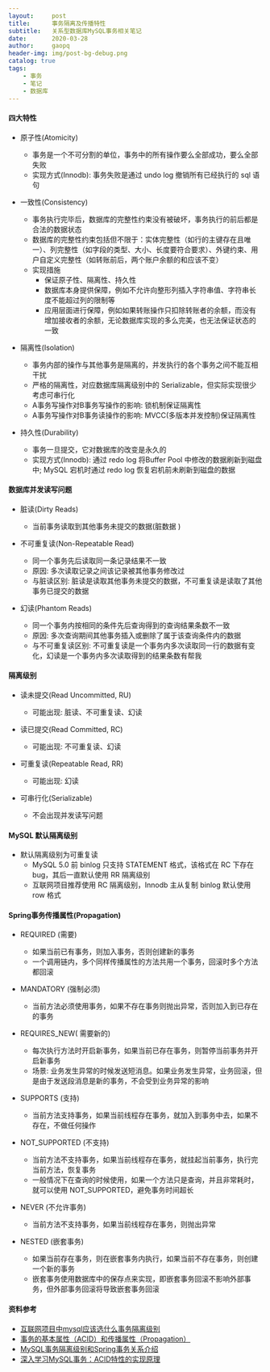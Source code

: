 ```yaml
---
layout:     post
title:      事务隔离及传播特性
subtitle:   关系型数据库MySQL事务相关笔记
date:       2020-03-28
author:     gaopq
header-img: img/post-bg-debug.png
catalog: true
tags:
    - 事务
    - 笔记
    - 数据库
---
```


#### 四大特性
- 原子性(Atomicity)
    - 事务是一个不可分割的单位，事务中的所有操作要么全部成功，要么全部失败
    - 实现方式(Innodb): 事务失败是通过 undo log 撤销所有已经执行的 sql 语句
    
- 一致性(Consistency)
    - 事务执行完毕后，数据库的完整性约束没有被破坏，事务执行的前后都是合法的数据状态
    - 数据库的完整性约束包括但不限于：实体完整性（如行的主键存在且唯一）、列完整性（如字段的类型、大小、长度要符合要求）、外键约束、用户自定义完整性（如转账前后，两个账户余额的和应该不变）
    - 实现措施
        - 保证原子性、隔离性、持久性
        - 数据库本身提供保障，例如不允许向整形列插入字符串值、字符串长度不能超过列的限制等
        - 应用层面进行保障，例如如果转账操作只扣除转账者的余额，而没有增加接收者的余额，无论数据库实现的多么完美，也无法保证状态的一致
        
- 隔离性(Isolation)
    - 事务内部的操作与其他事务是隔离的，并发执行的各个事务之间不能互相干扰
    - 严格的隔离性，对应数据库隔离级别中的 Serializable，但实际实现很少考虑可串行化
    - A事务写操作对B事务写操作的影响: 锁机制保证隔离性
    - A事务写操作对B事务读操作的影响: MVCC(多版本并发控制)保证隔离性
    
- 持久性(Durability)
    - 事务一旦提交，它对数据库的改变是永久的
    - 实现方式(Innodb): 通过 redo log 将Buffer Pool 中修改的数据刷新到磁盘中; MySQL 宕机时通过 redo log 恢复宕机前未刷新到磁盘的数据

#### 数据库并发读写问题
- 脏读(Dirty Reads)
    - 当前事务读取到其他事务未提交的数据(脏数据 )
    
- 不可重复读(Non-Repeatable Read)
    - 同一个事务先后读取同一条记录结果不一致
    - 原因: 多次读取记录之间该记录被其他事务修改过
    - 与脏读区别: 脏读是读取其他事务未提交的数据，不可重复读是读取了其他事务已提交的数据
    
- 幻读(Phantom Reads)
    - 同一个事务内按相同的条件先后查询得到的查询结果条数不一致
    - 原因: 多次查询期间其他事务插入或删除了属于该查询条件内的数据
    - 与不可重复读区别: 不可重复读是一个事务内多次读取同一行的数据有变化，幻读是一个事务内多次读取得到的结果条数有帮我

#### 隔离级别
- 读未提交(Read Uncommitted, RU)
    - 可能出现: 脏读、不可重复读、幻读
    
- 读已提交(Read Committed, RC)
    - 可能出现: 不可重复读、幻读
    
- 可重复读(Repeatable Read, RR)
    - 可能出现: 幻读
    
- 可串行化(Serializable)
    - 不会出现并发读写问题

#### MySQL 默认隔离级别
- 默认隔离级别为可重复读
    - MySQL 5.0 前 binlog 只支持 STATEMENT 格式，该格式在 RC 下存在 bug，其后一直默认使用 RR 隔离级别
    - 互联网项目推荐使用 RC 隔离级别，Innodb 主从复制 binlog 默认使用 row 格式
    
#### Spring事务传播属性(Propagation)
- REQUIRED (需要)
    - 如果当前已有事务，则加入事务，否则创建新的事务
    - 一个调用链内，多个同样传播属性的方法共用一个事务，回滚时多个方法都回滚
    
- MANDATORY (强制必须)
    - 当前方法必须使用事务，如果不存在事务则抛出异常，否则加入到已存在的事务
    
- REQUIRES_NEW( 需要新的)
    - 每次执行方法时开启新事务，如果当前已存在事务，则暂停当前事务并开启新事务
    - 场景: 业务发生异常的时候发送短消息。如果业务发生异常，业务回滚，但是由于发送段消息是新的事务，不会受到业务异常的影响
    
- SUPPORTS (支持)
    - 当前方法支持事务，如果当前线程存在事务，就加入到事务中去，如果不存在，不做任何操作
    
- NOT_SUPPORTED (不支持)
    - 当前方法不支持事务，如果当前线程存在事务，就挂起当前事务，执行完当前方法，恢复事务
    - 一般情况下在查询的时候使用，如果一个方法只是查询，并且非常耗时，就可以使用 NOT_SUPPORTED，避免事务时间超长
    
- NEVER (不允许事务)
    - 当前方法不支持事务，如果当前线程存在事务，则抛出异常

- NESTED (嵌套事务)
    - 如果当前存在事务，则在嵌套事务内执行，如果当前不存在事务，则创建一个新的事务
    - 嵌套事务使用数据库中的保存点来实现，即嵌套事务回滚不影响外部事务，但外部事务回滚将导致嵌套事务回滚

#### 资料参考
- [互联网项目中mysql应该选什么事务隔离级别](https://zhuanlan.zhihu.com/p/59061106)
- [事务的基本属性（ACID）和传播属性（Propagation）](https://blog.csdn.net/kinglyjn/article/details/54379882)
- [MySQL事务隔离级别和Spring事务关系介绍](https://mp.weixin.qq.com/s?__biz=MzIwMjM2MTg1OA==&mid=2247483721&idx=1&sn=0763895670a34ca7f61f0f07214d6620&chksm=96de9c24a1a9153212c7d8320a7c0b48aee7818a7f9fbf08a47fed0ce9dedc76eda88ea50c2d)
- [深入学习MySQL事务：ACID特性的实现原理](https://mp.weixin.qq.com/s?__biz=MzA4NDc2MDQ1Nw==&mid=2650241969&idx=1&sn=26f50a91d407b8785ee1deecc77a8bdf&chksm=87e19957b096104134976d5ecd89b7d01bfc8838a257a446c0c941d4d84fcda8db578396c140)
